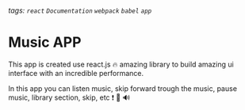 ###### tags: `react` `Documentation` `webpack` `babel` `app`

# Music APP

This app is created use react.js :fire: amazing library to build amazing ui interface with an incredible performance.

In this app you can listen music, skip forward trough the music, pause music, library section, skip, etc :exclamation: :wolf: :loud_sound: 